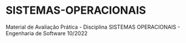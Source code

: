 # SISTEMAS-OPERACIONAIS
Material de Avaliação Prática - Disciplina SISTEMAS OPERACIONAIS - Engenharia de Software 10/2022

